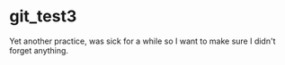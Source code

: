 # git_test3
Yet another practice, was sick for a while so I want to make sure I didn't forget anything.
